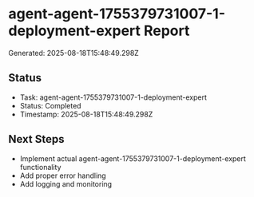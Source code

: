 # agent-agent-1755379731007-1-deployment-expert Report

Generated: 2025-08-18T15:48:49.298Z

## Status
- Task: agent-agent-1755379731007-1-deployment-expert
- Status: Completed
- Timestamp: 2025-08-18T15:48:49.298Z

## Next Steps
- Implement actual agent-agent-1755379731007-1-deployment-expert functionality
- Add proper error handling
- Add logging and monitoring
